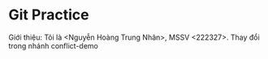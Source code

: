 # Git Practice
Giới thiệu: Tôi là <Nguyễn Hoàng Trung Nhân>, MSSV <222327>.
Thay đổi trong nhánh conflict-demo
